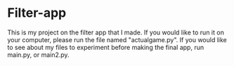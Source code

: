 # Filter-app
This is my project on the filter app that I made. If you would like to run it on your computer, please run the file named "actualgame.py". If you would like to see about my files to experiment before making the final app, run main.py, or main2.py.
